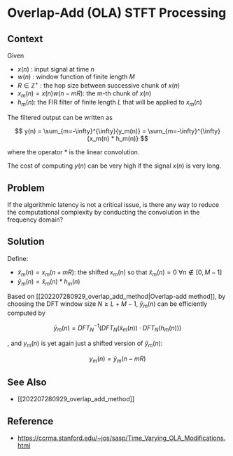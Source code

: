 # Overlap-Add (OLA) STFT Processing

## Context

Given 

* $x(n)$ : input signal at time $n$
* $w(n)$ : window function of finite length $M$
* $R \in \mathbb{Z}^+$ : the hop size between successive chunk of $x(n)$
* $x_m(n) = x(n)w(n - mR)$: the m-th chunk of $x(n)$
* $h_m(n)$: the FIR filter of finite length $L$ that will be applied to $x_m(n)$


The filtered output can be written as

$$
y(n) = \sum_{m=-\infty}^{\infty}{y_m(n)} = \sum_{m=-\infty}^{\infty}{x_m(n) * h_m(n)}
$$

where the operator $\ast$ is the linear convolution.

The cost of computing $y(n)$ can be very high if the signal $x(n)$ is very long.

## Problem

If the algorithmic latency is not a critical issue, is there any way to reduce the computational complexity by conducting the convolution in the frequency domain?

## Solution

Define:

* $\tilde{x}_m(n) = x_m(n + mR)$: the shifted $x_m(n)$ so that $\tilde{x}_m(n) = 0 \ \forall n \notin [0, M-1]$
* $\tilde{y}_m(n) = \tilde{x}_m(n) * h_m(n)$ 

Based on [[202207280929_overlap_add_method|Overlap-add method]], by choosing the DFT window size $N \geq L + M - 1$, $\tilde{y}_m(n)$ can be efficiently computed by

$$
\tilde{y}_m(n) = DFT_N^{-1}( DFT_N(\tilde{x}_m(n)) \cdot DFT_N(h_m(n)) )
$$

, and $y_m(n)$ is yet again just a shifted version of $\tilde{y}_m(n)$:

$$
y_m(n) = \tilde{y}_m(n - mR)
$$


## See Also

* [[202207280929_overlap_add_method]]

## Reference

*  https://ccrma.stanford.edu/~jos/sasp/Time_Varying_OLA_Modifications.html
